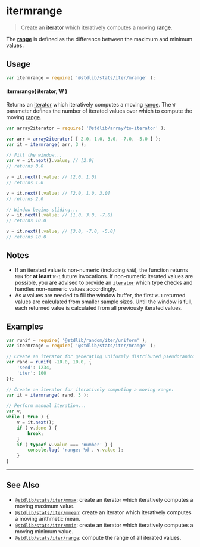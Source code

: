 <!--

@license Apache-2.0

Copyright (c) 2019 The Stdlib Authors.

Licensed under the Apache License, Version 2.0 (the "License");
you may not use this file except in compliance with the License.
You may obtain a copy of the License at

   http://www.apache.org/licenses/LICENSE-2.0

Unless required by applicable law or agreed to in writing, software
distributed under the License is distributed on an "AS IS" BASIS,
WITHOUT WARRANTIES OR CONDITIONS OF ANY KIND, either express or implied.
See the License for the specific language governing permissions and
limitations under the License.

-->

# itermrange

> Create an [iterator][mdn-iterator-protocol] which iteratively computes a moving [range][range].

<section class="intro">

The [**range**][range] is defined as the difference between the maximum and minimum values.

</section>

<!-- /.intro -->

<!-- Package usage documentation. -->

<section class="usage">

## Usage

```javascript
var itermrange = require( '@stdlib/stats/iter/mrange' );
```

#### itermrange( iterator, W )

Returns an [iterator][mdn-iterator-protocol] which iteratively computes a moving [range][range]. The `W` parameter defines the number of iterated values over which to compute the moving [range][range].

```javascript
var array2iterator = require( '@stdlib/array/to-iterator' );

var arr = array2iterator( [ 2.0, 1.0, 3.0, -7.0, -5.0 ] );
var it = itermrange( arr, 3 );

// Fill the window...
var v = it.next().value; // [2.0]
// returns 0.0

v = it.next().value; // [2.0, 1.0]
// returns 1.0

v = it.next().value; // [2.0, 1.0, 3.0]
// returns 2.0

// Window begins sliding...
v = it.next().value; // [1.0, 3.0, -7.0]
// returns 10.0

v = it.next().value; // [3.0, -7.0, -5.0]
// returns 10.0
```

</section>

<!-- /.usage -->

<!-- Package usage notes. Make sure to keep an empty line after the `section` element and another before the `/section` close. -->

<section class="notes">

## Notes

-   If an iterated value is non-numeric (including `NaN`), the function returns `NaN` for **at least** `W-1` future invocations. If non-numeric iterated values are possible, you are advised to provide an [`iterator`][mdn-iterator-protocol] which type checks and handles non-numeric values accordingly.
-   As `W` values are needed to fill the window buffer, the first `W-1` returned values are calculated from smaller sample sizes. Until the window is full, each returned value is calculated from all previously iterated values.

</section>

<!-- /.notes -->

<!-- Package usage examples. -->

<section class="examples">

## Examples

<!-- eslint no-undef: "error" -->

```javascript
var runif = require( '@stdlib/random/iter/uniform' );
var itermrange = require( '@stdlib/stats/iter/mrange' );

// Create an iterator for generating uniformly distributed pseudorandom numbers:
var rand = runif( -10.0, 10.0, {
    'seed': 1234,
    'iter': 100
});

// Create an iterator for iteratively computing a moving range:
var it = itermrange( rand, 3 );

// Perform manual iteration...
var v;
while ( true ) {
    v = it.next();
    if ( v.done ) {
        break;
    }
    if ( typeof v.value === 'number' ) {
        console.log( 'range: %d', v.value );
    }
}
```

</section>

<!-- /.examples -->

<!-- Section to include cited references. If references are included, add a horizontal rule *before* the section. Make sure to keep an empty line after the `section` element and another before the `/section` close. -->

<section class="references">

</section>

<!-- /.references -->

<!-- Section for related `stdlib` packages. Do not manually edit this section, as it is automatically populated. -->

<section class="related">

* * *

## See Also

-   <span class="package-name">[`@stdlib/stats/iter/mmax`][@stdlib/stats/iter/mmax]</span><span class="delimiter">: </span><span class="description">create an iterator which iteratively computes a moving maximum value.</span>
-   <span class="package-name">[`@stdlib/stats/iter/mmean`][@stdlib/stats/iter/mmean]</span><span class="delimiter">: </span><span class="description">create an iterator which iteratively computes a moving arithmetic mean.</span>
-   <span class="package-name">[`@stdlib/stats/iter/mmin`][@stdlib/stats/iter/mmin]</span><span class="delimiter">: </span><span class="description">create an iterator which iteratively computes a moving minimum value.</span>
-   <span class="package-name">[`@stdlib/stats/iter/range`][@stdlib/stats/iter/range]</span><span class="delimiter">: </span><span class="description">compute the range of all iterated values.</span>

</section>

<!-- /.related -->

<!-- Section for all links. Make sure to keep an empty line after the `section` element and another before the `/section` close. -->

<section class="links">

[range]: https://en.wikipedia.org/wiki/Range_%28statistics%29

[mdn-iterator-protocol]: https://developer.mozilla.org/en-US/docs/Web/JavaScript/Reference/Iteration_protocols#The_iterator_protocol

<!-- <related-links> -->

[@stdlib/stats/iter/mmax]: https://github.com/stdlib-js/stdlib/tree/develop/lib/node_modules/%40stdlib/stats/iter/mmax

[@stdlib/stats/iter/mmean]: https://github.com/stdlib-js/stdlib/tree/develop/lib/node_modules/%40stdlib/stats/iter/mmean

[@stdlib/stats/iter/mmin]: https://github.com/stdlib-js/stdlib/tree/develop/lib/node_modules/%40stdlib/stats/iter/mmin

[@stdlib/stats/iter/range]: https://github.com/stdlib-js/stdlib/tree/develop/lib/node_modules/%40stdlib/stats/iter/range

<!-- </related-links> -->

</section>

<!-- /.links -->
